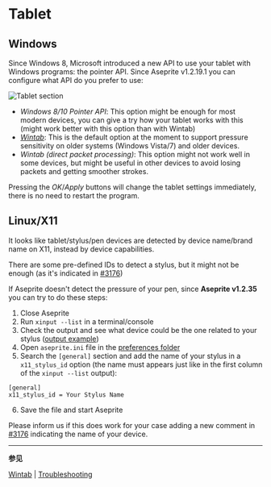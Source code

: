 # Tablet

## Windows

Since Windows 8, Microsoft introduced a new API to use your tablet
with Windows programs: the pointer API. Since Aseprite v1.2.19.1 you
can configure what API do you prefer to use:

![Tablet section](tablet/tablet.png)

- _Windows 8/10 Pointer API_: This option might be enough for most
  modern devices, you can give a try how your tablet works with this
  (might work better with this option than with Wintab)
- _[Wintab](wintab.md)_: This is the default option at the moment to
  support pressure sensitivity on older systems (Windows Vista/7) and
  older devices.
- _Wintab (direct packet processing)_: This option might not work well
  in some devices, but might be useful in other devices to avoid
  losing packets and getting smoother strokes.

Pressing the _OK_/_Apply_ buttons will change the tablet settings
immediately, there is no need to restart the program.

## Linux/X11

It looks like tablet/stylus/pen devices are detected by device
name/brand name on X11, instead by device capabilities.

There are some pre-defined IDs to detect a stylus, but it might not be
enough (as it's indicated in
[#3176](https://github.com/aseprite/aseprite/issues/3176))

If Aseprite doesn't detect the pressure of your pen, since **Aseprite
v1.2.35** you can try to do these steps:

1. Close Aseprite
2. Run `xinput --list` in a terminal/console
3. Check the output and see what device could be the one related to
   your stylus ([output example](https://github.com/aseprite/aseprite/issues/3176#issuecomment-1111799083))
4. Open `aseprite.ini` file in the [preferences folder](preferences-folder.md)
5. Search the `[general]` section and add the name of your stylus in a
   `x11_stylus_id` option (the name must appears just like in the
   first column of the `xinput --list` output):

```
[general]
x11_stylus_id = Your Stylus Name
```

6. Save the file and start Aseprite

Please inform us if this does work for your case adding a new comment
in [#3176](https://github.com/aseprite/aseprite/issues/3176)
indicating the name of your device.

---

**参见**

[Wintab](wintab.md) |
[Troubleshooting](troubleshooting.md)
